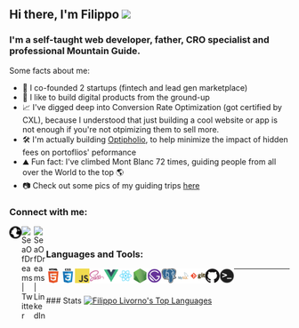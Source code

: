 ## Hi there, I'm Filippo <img src="https://raw.githubusercontent.com/MartinHeinz/MartinHeinz/master/wave.gif" width="20px">

### I'm a self-taught web developer, father, CRO specialist and professional Mountain Guide. 

Some facts about me:

- 👯 I co-founded 2 startups (fintech and lead gen marketplace)
- 🌱 I like to build digital products from the ground-up 
- 📈 I've digged deep into Conversion Rate Optimization (got certified by CXL), because I understood that just building a cool website or app is not enough if you're not otpimizing them to sell more. 
- 🛠️ I'm actually building [Optipholio][website2], to help minimize the impact of hidden fees on portoflios' peformance
- ⛰️ Fun fact: I've climbed Mont Blanc 72 times, guiding people from all over the World to the top 🌎
- 📷 Check out some pics of my guiding trips [here][photo]

### Connect with me:
[<img align="left" alt="filippolivorno.com" width="22px" src="https://raw.githubusercontent.com/iconic/open-iconic/master/svg/globe.svg" />][website]
[<img align="left" alt="SeaOfDreams | Twitter" width="22px" src="https://cdn.jsdelivr.net/npm/simple-icons@v3/icons/twitter.svg" />][twitter]
[<img align="left" alt="SeaOfDreams | LinkedIn" width="22px" src="https://cdn.jsdelivr.net/npm/simple-icons@v3/icons/linkedin.svg" />][linkedin]


<br />

### Languages and Tools:

<img align="left" alt="HTML5" width="26px" src="https://raw.githubusercontent.com/github/explore/80688e429a7d4ef2fca1e82350fe8e3517d3494d/topics/html/html.png" />
<img align="left" alt="CSS3" width="26px" src="https://raw.githubusercontent.com/github/explore/80688e429a7d4ef2fca1e82350fe8e3517d3494d/topics/css/css.png" />
<img align="left" alt="JavaScript" width="26px" src="https://raw.githubusercontent.com/github/explore/80688e429a7d4ef2fca1e82350fe8e3517d3494d/topics/javascript/javascript.png" />
<img align="left" alt="Sass" width="26px" src="https://raw.githubusercontent.com/github/explore/80688e429a7d4ef2fca1e82350fe8e3517d3494d/topics/sass/sass.png" />
<img align="left" alt="Vue" width="26px" src="https://raw.githubusercontent.com/github/explore/80688e429a7d4ef2fca1e82350fe8e3517d3494d/topics/vue/vue.png" />
<img align="left" alt="React" width="26px" src="https://raw.githubusercontent.com/github/explore/80688e429a7d4ef2fca1e82350fe8e3517d3494d/topics/react/react.png" />
<img align="left" alt="Node.js" width="26px" src="https://raw.githubusercontent.com/github/explore/80688e429a7d4ef2fca1e82350fe8e3517d3494d/topics/nodejs/nodejs.png" />
<img align="left" alt="Gatsby" width="26px" src="https://raw.githubusercontent.com/github/explore/e94815998e4e0713912fed477a1f346ec04c3da2/topics/gatsby/gatsby.png" />
<img align="left" alt="Postgres" width="26px" src="https://raw.githubusercontent.com/github/explore/80688e429a7d4ef2fca1e82350fe8e3517d3494d/topics/postgresql/postgresql.png" />
<img align="left" alt="MySQL" width="26px" src="https://raw.githubusercontent.com/github/explore/80688e429a7d4ef2fca1e82350fe8e3517d3494d/topics/mysql/mysql.png" />
<img align="left" alt="Git" width="26px" src="https://raw.githubusercontent.com/github/explore/80688e429a7d4ef2fca1e82350fe8e3517d3494d/topics/git/git.png" />
<img align="left" alt="GitHub" width="26px" src="https://raw.githubusercontent.com/github/explore/78df643247d429f6cc873026c0622819ad797942/topics/github/github.png" />
<img align="left" alt="Terminal" width="26px" src="https://raw.githubusercontent.com/github/explore/80688e429a7d4ef2fca1e82350fe8e3517d3494d/topics/terminal/terminal.png" />

---
<br />
<br />
### Stats
<a href="https://github.com/SeaOfDreams/github-readme-stats"><img alt="Filippo Livorno's Top Languages" src="https://github-readme-stats.vercel.app/api/top-langs/?username=SeaOfDreams&langs_count=8&count_private=true&layout=compact&theme=react&hide_border=true&bg_color=0D1117" /></a>


[website]: https://filippolivorno.com
[website2]: https://www.optipholio.com/
[twitter]: https://twitter.com/fil_liv
[linkedin]: https://www.linkedin.com/in/filippolivorno/
[photo]: https://photos.google.com/share/AF1QipMr6HGmB5C0GcS3TYx426iIakI0NA5QP_xDJhGRcWSxiI41k7WokR3YfGJh2aX_AQ?key=VzVZRHpiQVMtX3hWdUFpeUp2ZDhoRGYzcDFMa21R
